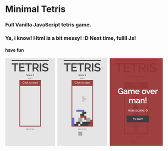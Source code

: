 # Minimal Tetris

### Full Vanilla JavaScript tetris game.


### Ya, i know! Html is a bit messy! :D Next time, fullll Js! 

#### have fun


<img src="img/t_02.jpg"
     alt="minimal tetris"
     />

